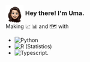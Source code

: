 <div>
     <img src="./images/me.svg" style="display:inline-block;vertical-align:middle;" height="48" width="48" />
     <h3 style="display:inline-block;">Hey there! I'm Uma. </h3>
</div>
Making 📈 📊 and 
🗺️ with 
    
- ![Python](https://img.shields.io/badge/-Python-333333?style=flat&logo=python) 
- ![R (Statistics)](https://img.shields.io/badge/-R-333333?style=flat&logo=R&logoColor=276DC3)
- ![Typescript](https://img.shields.io/badge/TypeScript-007ACC?style=for-the-badge&logo=typescript&logoColor=white). 
 
